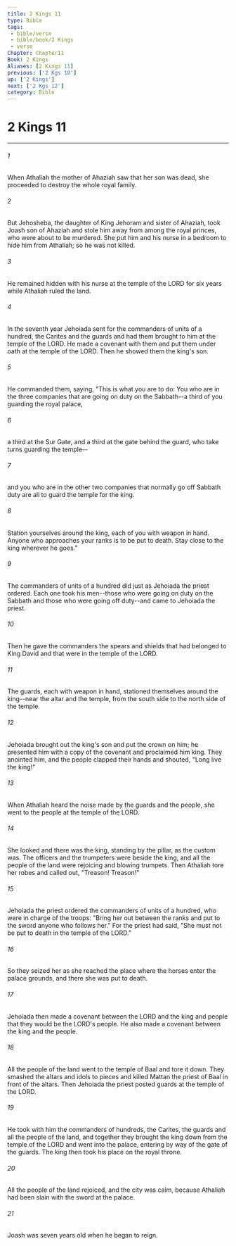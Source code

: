 ```yaml
---
title: 2 Kings 11
type: Bible
tags:
 - bible/verse
 - bible/book/2 Kings
 - verse
Chapter: Chapter11
Book: 2 Kings
Aliases: [2 Kings 11]
previous: ['2 Kgs 10']
up: ['2 Kings']
next: ['2 Kgs 12']
category: Bible
---
```

# 2 Kings 11

***


###### 1 
When Athaliah the mother of Ahaziah saw that her son was dead, she proceeded to destroy the whole royal family. 

###### 2 
But Jehosheba, the daughter of King Jehoram and sister of Ahaziah, took Joash son of Ahaziah and stole him away from among the royal princes, who were about to be murdered. She put him and his nurse in a bedroom to hide him from Athaliah; so he was not killed. 

###### 3 
He remained hidden with his nurse at the temple of the LORD for six years while Athaliah ruled the land. 

###### 4 
In the seventh year Jehoiada sent for the commanders of units of a hundred, the Carites and the guards and had them brought to him at the temple of the LORD. He made a covenant with them and put them under oath at the temple of the LORD. Then he showed them the king's son. 

###### 5 
He commanded them, saying, "This is what you are to do: You who are in the three companies that are going on duty on the Sabbath--a third of you guarding the royal palace, 

###### 6 
a third at the Sur Gate, and a third at the gate behind the guard, who take turns guarding the temple-- 

###### 7 
and you who are in the other two companies that normally go off Sabbath duty are all to guard the temple for the king. 

###### 8 
Station yourselves around the king, each of you with weapon in hand. Anyone who approaches your ranks is to be put to death. Stay close to the king wherever he goes." 

###### 9 
The commanders of units of a hundred did just as Jehoiada the priest ordered. Each one took his men--those who were going on duty on the Sabbath and those who were going off duty--and came to Jehoiada the priest. 

###### 10 
Then he gave the commanders the spears and shields that had belonged to King David and that were in the temple of the LORD. 

###### 11 
The guards, each with weapon in hand, stationed themselves around the king--near the altar and the temple, from the south side to the north side of the temple. 

###### 12 
Jehoiada brought out the king's son and put the crown on him; he presented him with a copy of the covenant and proclaimed him king. They anointed him, and the people clapped their hands and shouted, "Long live the king!" 

###### 13 
When Athaliah heard the noise made by the guards and the people, she went to the people at the temple of the LORD. 

###### 14 
She looked and there was the king, standing by the pillar, as the custom was. The officers and the trumpeters were beside the king, and all the people of the land were rejoicing and blowing trumpets. Then Athaliah tore her robes and called out, "Treason! Treason!" 

###### 15 
Jehoiada the priest ordered the commanders of units of a hundred, who were in charge of the troops: "Bring her out between the ranks and put to the sword anyone who follows her." For the priest had said, "She must not be put to death in the temple of the LORD." 

###### 16 
So they seized her as she reached the place where the horses enter the palace grounds, and there she was put to death. 

###### 17 
Jehoiada then made a covenant between the LORD and the king and people that they would be the LORD's people. He also made a covenant between the king and the people. 

###### 18 
All the people of the land went to the temple of Baal and tore it down. They smashed the altars and idols to pieces and killed Mattan the priest of Baal in front of the altars. Then Jehoiada the priest posted guards at the temple of the LORD. 

###### 19 
He took with him the commanders of hundreds, the Carites, the guards and all the people of the land, and together they brought the king down from the temple of the LORD and went into the palace, entering by way of the gate of the guards. The king then took his place on the royal throne. 

###### 20 
All the people of the land rejoiced, and the city was calm, because Athaliah had been slain with the sword at the palace. 

###### 21 
Joash was seven years old when he began to reign. 
